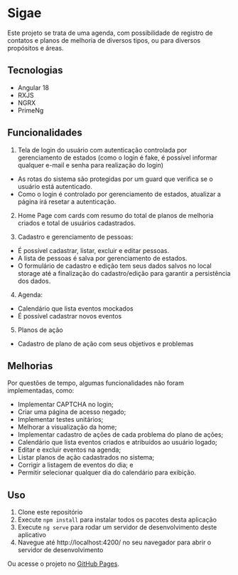 # Sigae

Este projeto se trata de uma agenda, com possibilidade de registro de contatos e planos de melhoria de diversos tipos, ou para diversos propósitos e áreas.

## Tecnologias

- Angular 18
- RXJS
- NGRX
- PrimeNg

## Funcionalidades

1. Tela de login do usuário com autenticação controlada por gerenciamento de estados (como o login é fake, é possível informar qualquer e-mail e senha para realização do login)

- As rotas do sistema são protegidas por um guard que verifica se o usuário está autenticado.
- Como o login é controlado por gerenciamento de estados, atualizar a página irá resetar a autenticação.

2. Home Page com cards com resumo do total de planos de melhoria criados e total de usuários cadastrados.

3. Cadastro e gerenciamento de pessoas:

- É possível cadastrar, listar, excluir e editar pessoas.
- A lista de pessoas é salva por gerenciamento de estados.
- O formulário de cadastro e edição tem seus dados salvos no local storage até a finalização do cadastro/edição para garantir a persistência dos dados.

4. Agenda:

- Calendário que lista eventos mockados
- É possível cadastrar novos eventos

5. Planos de ação

- Cadastro de plano de ação com seus objetivos e problemas

## Melhorias

Por questões de tempo, algumas funcionalidades não foram implementadas, como:

- Implementar CAPTCHA no login;
- Criar uma página de acesso negado;
- Implementar testes unitários;
- Melhorar a visualização da home;
- Implementar cadastro de ações de cada problema do plano de ações;
- Calendário que lista eventos criados e atribuídos ao usuário logado;
- Editar e excluir eventos na agenda;
- Listar planos de ação cadastrados no sistema;
- Corrigir a listagem de eventos do dia; e
- Permitir selecionar qualquer dia do calendário para exibição.

## Uso

1. Clone este repositório
2. Execute `npm install` para instalar todos os pacotes desta aplicação
3. Execute `ng serve` para rodar um servidor de desenvolvimento deste aplicativo
4. Navegue até http://localhost:4200/ no seu navegador para abrir o servidor de desenvolvimento

Ou acesse o projeto no [GitHub Pages](https://patriciacrestani.github.io/sigae/).
